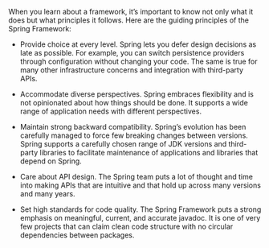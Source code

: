 
When you learn about a framework, it’s important to know not only what it does but what principles it follows. Here are the guiding principles of the Spring Framework:

* Provide choice at every level. Spring lets you defer design decisions as late as possible. For example, you can switch persistence providers through configuration without changing your code. The same is true for many other infrastructure concerns and integration with third-party APIs.

* Accommodate diverse perspectives. Spring embraces flexibility and is not opinionated about how things should be done. It supports a wide range of application needs with different perspectives.

* Maintain strong backward compatibility. Spring’s evolution has been carefully managed to force few breaking changes between versions. Spring supports a carefully chosen range of JDK versions and third-party libraries to facilitate maintenance of applications and libraries that depend on Spring.

* Care about API design. The Spring team puts a lot of thought and time into making APIs that are intuitive and that hold up across many versions and many years.

* Set high standards for code quality. The Spring Framework puts a strong emphasis on meaningful, current, and accurate javadoc. It is one of very few projects that can claim clean code structure with no circular dependencies between packages.
